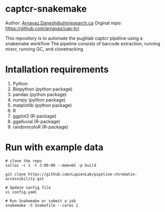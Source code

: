 # captcr-snakemake
Author: Arnavaz.Danesh@uhnresearch.ca
Orginal repo: https://github.com/arnavaz/cap-tcr

This repository is to automate the pughlab captcr pipeline using a snakemake workflow
The pipeline consists of barcode extraction, running mixcr, running QC, and clonetracking


# Intallation requirements
1. Python
2. Biopython (python package)
3. pandas (python package)
4. numpy (python package)
5. matplotlib (python package)
2. R
3. ggplot2 (R-package)
4. ggalluvial  (R-package)
5. randomcoloR   (R-package)



# Run with example data

```shell
# clone the repo
salloc -c 1 -t 2:00:00 --mem=6G -p build

git clone https://github.com/LupienLab/pipeline-chromatin-accessibility.git

# Update config file
vi config.yaml

# Run Snakemake or submit a job
snakemake -S Snakefile --cores 1

```
